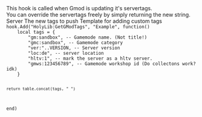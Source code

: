 <function name="HolyLib:GetGModTags" parent="" type="hook">
	<description>
		This hook is called when Gmod is updating it's servertags.<br>
		You can override the servertags freely by simply returning the new string.  
	</description>
	<realm>Server</realm>
	<rets>
		<ret name="tags" type="string">The new tags to push</ret>
	</rets>
</function>

<example>
	<description>Template for adding custom tags</description>
	<code>
hook.Add("HolyLib:GetGModTags", "Example", function()
	local tags = {
		"gm:sandbox", -- Gamemode name. (Not title!)
		"gmc:sandbox", -- Gamemode category
		"ver:"..VERSION, -- Server version
		"loc:de", -- server location
		"hltv:1", -- mark the server as a hltv server.
		"gmws:123456789", -- Gamemode workshop id (Do collectons work? idk)
	}

	return table.concat(tags, " ")
end)
	</code>
</example>